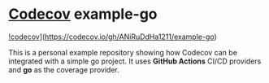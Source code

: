 # [Codecov](https://codecov.io) example-go
<!-- [![codecov](https://codecov.io/gh/codecov/example-go/branch/main/graph/badge.svg?token=tNKcOjlxLo)](https://codecov.io/gh/codecov/example-go)
[![FOSSA Status](https://app.fossa.com/api/projects/git%2Bgithub.com%2Fcodecov%2Fexample-go.svg?type=shield)](https://app.fossa.com/projects/git%2Bgithub.com%2Fcodecov%2Fexample-go?ref=badge_shield) -->


[!codecov](https://codecov.io/gh/ANiRuDdHa1211/example-go/graph/badge.svg?token=6L7ZWBFBT4)](https://codecov.io/gh/ANiRuDdHa1211/example-go)


This is a personal example repository showing how Codecov can be integrated with a simple go project. It uses **GitHub Actions** CI/CD providers and **go** as the coverage provider.

